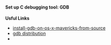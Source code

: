 
#### Set up C debugging tool: GDB

**Usful Links**

- [install-gdb-on-os-x-mavericks-from-source](http://panks.me/posts/2013/11/install-gdb-on-os-x-mavericks-from-source/)
- [gdb distribution](ftp://ftp.gnu.org/gnu/gdb/)
- 